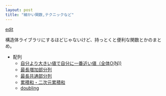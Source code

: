 ```yaml
---
layout: post
title: "細かい関数,テクニックなど"
---
```


[edit](https://github.com/harufujimoto/harufujimoto.github.io/edit/master/_posts/others/2020-09-02-other_funcs.md)

構造体ライブラリにするほどじゃないけど、持っとくと便利な関数とかのまとめ。

- 配列
  - [自分より大きい値で自分に一番近い値（全体O(N))](harufujimoto.github.io/get_left_higher.html)
  - [最長増加部分列](harufujimoto.github.io/lis.html)
  - [最長共通部分列](harufujimoto.github.io/lcs.html)
  - [累積和・二次元累積和](harufujimoto.github.io/prefsum.html)
  - [doubling](doubling.html)

